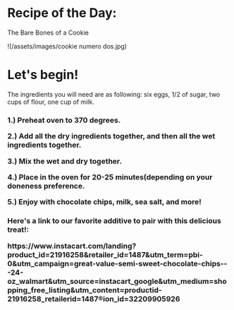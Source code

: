 # Recipe of the Day:
The Bare Bones of a Cookie
<!DOCTYPE html>
<html>
<head>
!(/assets/images/cookie numero dos.jpg)
  <body>
    <h1>Let's begin!</h1>
      <p>The ingredients you will need are as following: six eggs, 1/2 of sugar, two cups of flour, one cup of milk.</p>
    <h3> 
      <p>1.) Preheat oven to 370 degrees.</p>
      <p>2.) Add all the <strong>dry</strong> ingredients together, and then all the <strong>wet</strong> ingredients together.</p>
      <p>3.) Mix the wet and dry together.</p>
      <p>4.) Place in the oven for 20-25 minutes(depending on your doneness preference.</p>
      <p>5.) Enjoy with chocolate chips, milk, sea salt, and more!</p>
    </h3>
     </body>
<h3>Here's a link to our favorite additive to pair with this delicious treat!:
<p>https://www.instacart.com/landing?product_id=21916258&retailer_id=1487&utm_term=pbi-0&utm_campaign=great-value-semi-sweet-chocolate-chips---24-oz_walmart&utm_source=instacart_google&utm_medium=shopping_free_listing&utm_content=productid-21916258_retailerid=1487&region_id=32209905926</p>
</h3>
   </html>
